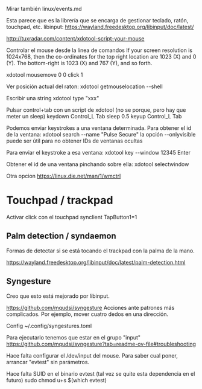 Mirar también linux/events.md

Esta parece que es la librería que se encarga de gestionar teclado, ratón, touchpad, etc.
libinput: <https://wayland.freedesktop.org/libinput/doc/latest/>

<http://tuxradar.com/content/xdotool-script-your-mouse>

Controlar el mouse desde la linea de comandos
If your screen resolution is 1024x768, then the co-ordinates for the top right location are 1023 (X) and 0 (Y). The bottom-right is 1023 (X) and 767 (Y), and so forth.

xdotool mousemove 0 0 click 1

Ver posición actual del raton:
xdotool getmouselocation --shell

Escribir una string
xdotool type "xxx"

Pulsar control+tab con un script de xdotool (no se porque, pero hay que meter un sleep)
keydown Control_L Tab
sleep 0.5
keyup Control_L Tab

Podemos enviar keystrokes a una ventana determinada.
Para obtener el id de la ventana:
xdotool search --name "Pulse Secure"
la opción --onlyvisible puede ser útil para no obtener IDs de ventanas ocultas

Para enviar el keystroke a esa ventana:
xdotool key --window 12345 Enter

Obtener el id de una ventana pinchando sobre ella:
xdotool selectwindow

Otra opcion
<https://linux.die.net/man/1/wmctrl>

# Touchpad / trackpad

Activar click con el touchpad
synclient TapButton1=1

## Palm detection / syndaemon

Formas de detectar si se está tocando el trackpad con la palma de la mano.

<https://wayland.freedesktop.org/libinput/doc/latest/palm-detection.html>

## Syngesture

Creo que esto está mejorado por libinput.

<https://github.com/mqudsi/syngesture>
Acciones ante patrones más complicados.
Por ejemplo, mover cuatro dedos en una dirección.

Config
~/.config/syngestures.toml

Para ejecutarlo tenemos que estar en el grupo "input"
<https://github.com/mqudsi/syngesture?tab=readme-ov-file#troubleshooting>

Hace falta configurar el /dev/input del mouse.
Para saber cual poner, arrancar "evtest" sin parámetros.

Hace falta SUID en el binario evtest (tal vez se quite esta dependencia en el futuro)
sudo chmod u+s $(which evtest)
